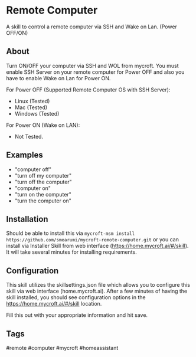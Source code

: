 # Remote Computer
A skill to control a remote computer via SSH and Wake on Lan. (Power OFF/ON)

## About
Turn ON/OFF your computer via SSH and WOL from mycroft. You must enable SSH Server on your remote computer 
for Power OFF and also you have to enable Wake on Lan for Power ON.

For Power OFF (Supported Remote Computer OS with SSH Server):
* Linux (Tested)
* Mac (Tested)
* Windows (Tested)

For Power ON (Wake on LAN):
* Not Tested.

## Examples 
* "computer off"
* "turn off my computer"
* "turn off the computer"
* "computer on"
* "turn on the computer"
* "turn the computer on"

## Installation
Should be able to install this via `mycroft-msm install https://github.com/smearumi/mycroft-remote-computer.git` or you can install via Installer Skill from web interface (https://home.mycroft.ai/#/skill). It will take several minutes for installing requirements.

## Configuration
This skill utilizes the skillsettings.json file which allows you to configure this skill via web interface (home.mycroft.ai). After a few minutes of having the skill installed, you should see configuration options in the https://home.mycroft.ai/#/skill location.

Fill this out with your appropriate information and hit save.

## Tags
#remote
#computer
#mycroft
#homeassistant
